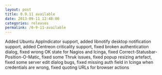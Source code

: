 ```yaml
---
layout: post
title: 0.9.11 available
date: 2013-09-11 12:48:00
categories: releases
permalink: /0-9-11-available
---
```


Added Ubuntu AppIndicator support, added libnotify desktop notification support, added Centreon criticality support, fixed broken authentication dialog, fixed wrong OK state for Nagios and Icinga, fixed Correct-Statusbar-Position-O-Matic, fixed some Thruk issues, fixed popup resizing artefact, fixed some server edit dialog bugs, fixed missing auth field in Icinga when credentials are wrong, fixed quoting URLs for browser actions


